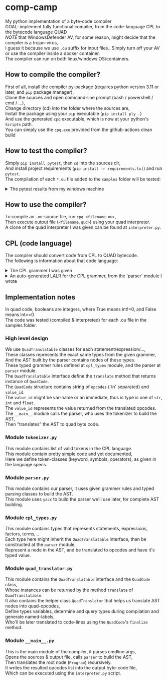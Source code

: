 # comp-camp
My python implementation of a byte-code compiler <br />
GOAL: implement fully functional compiler, from the code-language CPL to the bytecode language QUAD <br />
*NOTE* that WindowsDefender AV, for some reason, might decide that the compiler is a trojan-virus, <br />
I guess it because we use `.ou` suffix for input files.. Simply turn off your AV or use the compiler inside a docker container. <br />
The compiler can run on both linux/windows OS/containers.

## How to compile the compiler?
First of all, install the compiler py-package (requires python version 3.11 or later, and `pip` package manager), <br />
Clone the sources and open command-line prompt (bash / powershell / cmd / ...), <br />
Change directory (cd) into the folder where the sources are, <br />
Install the package using your `pip` executable (`pip install ply .`) <br />
And use the generated `cpq` executable, which is now at your python's `Scripts` path. <br />
You can simply use the `cpq.exe` provided from the github-actions clean build

## How to test the compiler?
Simply `pip install pytest`, then `cd` into the sources dir, <br />
And install project requirements (`pip install -r requirements.txt`) and run `pytest`. <br />
The compilation of each `*.ou` file added to the `samples` folder will be tested:
<details>
    <summary>The pytest results from my windows machine</summary>

```
PS C:\Users\ArielTubul\Projects\comp-camp> pytest.exe -v
============================================================== test session starts ===============================================================
platform win32 -- Python 3.10.7, pytest-8.1.1, pluggy-1.4.0 -- C:\Python310\python.exe
cachedir: .pytest_cache
rootdir: C:\Users\ArielTubul\Projects\comp-camp
plugins: anyio-3.6.2
collected 12 items

test_samples.py::test_file_compilation[sample_source_file0] PASSED                                                                          [  8%]
test_samples.py::test_file_compilation[sample_source_file1] PASSED                                                                          [ 16%]
test_samples.py::test_file_compilation[sample_source_file2] PASSED                                                                          [ 25%]
test_samples.py::test_file_compilation[sample_source_file3] PASSED                                                                          [ 33%]
test_samples.py::test_file_compilation[sample_source_file4] PASSED                                                                          [ 41%]
test_samples.py::test_file_compilation[sample_source_file5] PASSED                                                                          [ 50%]
test_samples.py::test_file_compilation[sample_source_file6] PASSED                                                                          [ 58%]
test_samples.py::test_file_compilation[sample_source_file7] PASSED                                                                          [ 66%]
test_samples.py::test_file_compilation[sample_source_file8] PASSED                                                                          [ 75%]
test_samples.py::test_file_compilation[sample_source_file9] PASSED                                                                          [ 83%]
test_samples.py::test_file_compilation[sample_source_file10] PASSED                                                                         [ 91%]
test_samples.py::test_file_compilation[sample_source_file11] PASSED                                                                         [100%]

=============================================================== 12 passed in 0.25s ===============================================================
```
</details>

## How to use the compiler?
To compile an `.ou`-source file, run `cpq <filename.ou>`, <br />
Then execute output file (`<filename.qud>`) using your quad interpreter. <br />
A clone of the quad interpreter I was given can be found at `interpreter.py`.

## CPL (code language)
The compiler should convert code from CPL to QUAD bytecode. <br />
The following is information about that code language:

<details>
    <summary>The CPL grammer I was given</summary>

    program -> declarations stmt_block

    declarations -> declarations declaration
        | epsilon

    declaration -> idlist ':' type ';'

    type -> INT
        | FLOAT

    idlist -> idlist ',' ID
        | ID

    stmt -> assignment_stmt
        | input_stmt
        | output_stmt
        | if_stmt
        | while_stmt
        | switch_stmt
        | break_stmt
        | stmt_block

    assignment_stmt -> ID '=' expression ';'

    input_stmt -> INPUT '(' ID ')' ';'

    output_stmt -> OUTPUT '(' expression ')' ';'

    if_stmt -> IF '(' boolexpr ')' stmt ELSE stmt

    while_stmt -> WHILE '(' boolexpr ')' stmt

    switch_stmt -> SWITCH '(' expression ')' '{' caselist DEFAULT ':' stmtlist '}'

    caselist -> caselist CASE NUM ':' stmtlist
        | epsilon

    break_stmt -> BREAK ';'

    stmt_block -> '{' stmtlist '}'

    stmtlist -> stmtlist stmt
        | epsilon

    boolexpr -> boolexpr OR boolterm
        | boolterm

    boolterm -> boolterm AND boolfactor
        | boolfactor

    boolfactor -> NOT '(' boolexpr ')'
        | expression RELOP expression

    expression -> expression ADDOP term
        | term

    term -> term MULOP factor
        | factor

    factor -> '(' expression ')'
        | CAST '(' expression ')'
        | ID
        | NUM
</details>

<details>
    <summary>An auto-generated LALR for the CPL grammer, from the `parser` module I wrote</summary>

    state 0

        (0) S' -> . program
        (1) program -> . declarations stmt_block
        (2) declarations -> . declarations declaration
        (3) declarations -> . epsilon
        (43) epsilon -> .

        LBRACE          reduce using rule 43 (epsilon -> .)
        ID              reduce using rule 43 (epsilon -> .)

        program                        shift and go to state 1
        declarations                   shift and go to state 2
        epsilon                        shift and go to state 3

    state 1

        (0) S' -> program .



    state 2

        (1) program -> declarations . stmt_block
        (2) declarations -> declarations . declaration
        (26) stmt_block -> . LBRACE stmtlist RBRACE
        (4) declaration -> . idlist COLONS type SEMICOLON
        (7) idlist -> . idlist COMMA ID
        (8) idlist -> . ID

        LBRACE          shift and go to state 6
        ID              shift and go to state 8

        stmt_block                     shift and go to state 4
        declaration                    shift and go to state 5
        idlist                         shift and go to state 7

    state 3

        (3) declarations -> epsilon .

        LBRACE          reduce using rule 3 (declarations -> epsilon .)
        ID              reduce using rule 3 (declarations -> epsilon .)


    state 4

        (1) program -> declarations stmt_block .

        $end            reduce using rule 1 (program -> declarations stmt_block .)


    state 5

        (2) declarations -> declarations declaration .

        LBRACE          reduce using rule 2 (declarations -> declarations declaration .)
        ID              reduce using rule 2 (declarations -> declarations declaration .)


    state 6

        (26) stmt_block -> LBRACE . stmtlist RBRACE
        (27) stmtlist -> . stmtlist stmt
        (28) stmtlist -> . epsilon
        (43) epsilon -> .

        RBRACE          reduce using rule 43 (epsilon -> .)
        ID              reduce using rule 43 (epsilon -> .)
        INPUT           reduce using rule 43 (epsilon -> .)
        OUTPUT          reduce using rule 43 (epsilon -> .)
        IF              reduce using rule 43 (epsilon -> .)
        WHILE           reduce using rule 43 (epsilon -> .)
        SWITCH          reduce using rule 43 (epsilon -> .)
        BREAK           reduce using rule 43 (epsilon -> .)
        LBRACE          reduce using rule 43 (epsilon -> .)

        stmtlist                       shift and go to state 9
        epsilon                        shift and go to state 10

    state 7

        (4) declaration -> idlist . COLONS type SEMICOLON
        (7) idlist -> idlist . COMMA ID

        COLONS          shift and go to state 11
        COMMA           shift and go to state 12


    state 8

        (8) idlist -> ID .

        COLONS          reduce using rule 8 (idlist -> ID .)
        COMMA           reduce using rule 8 (idlist -> ID .)


    state 9

        (26) stmt_block -> LBRACE stmtlist . RBRACE
        (27) stmtlist -> stmtlist . stmt
        (9) stmt -> . assignment_stmt
        (10) stmt -> . input_stmt
        (11) stmt -> . output_stmt
        (12) stmt -> . if_stmt
        (13) stmt -> . while_stmt
        (14) stmt -> . switch_stmt
        (15) stmt -> . break_stmt
        (16) stmt -> . stmt_block
        (17) assignment_stmt -> . ID ASSIGNMENT expression SEMICOLON
        (18) input_stmt -> . INPUT LPARENT ID RPARENT SEMICOLON
        (19) output_stmt -> . OUTPUT LPARENT expression RPARENT SEMICOLON
        (20) if_stmt -> . IF LPARENT boolexpr RPARENT stmt ELSE stmt
        (21) while_stmt -> . WHILE LPARENT boolexpr RPARENT stmt
        (22) switch_stmt -> . SWITCH LPARENT expression RPARENT LBRACE caselist DEFAULT COLONS stmtlist RBRACE
        (25) break_stmt -> . BREAK SEMICOLON
        (26) stmt_block -> . LBRACE stmtlist RBRACE

        RBRACE          shift and go to state 13
        ID              shift and go to state 23
        INPUT           shift and go to state 24
        OUTPUT          shift and go to state 25
        IF              shift and go to state 26
        WHILE           shift and go to state 27
        SWITCH          shift and go to state 28
        BREAK           shift and go to state 29
        LBRACE          shift and go to state 6

        stmt                           shift and go to state 14
        assignment_stmt                shift and go to state 15
        input_stmt                     shift and go to state 16
        output_stmt                    shift and go to state 17
        if_stmt                        shift and go to state 18
        while_stmt                     shift and go to state 19
        switch_stmt                    shift and go to state 20
        break_stmt                     shift and go to state 21
        stmt_block                     shift and go to state 22

    state 10

        (28) stmtlist -> epsilon .

        RBRACE          reduce using rule 28 (stmtlist -> epsilon .)
        ID              reduce using rule 28 (stmtlist -> epsilon .)
        INPUT           reduce using rule 28 (stmtlist -> epsilon .)
        OUTPUT          reduce using rule 28 (stmtlist -> epsilon .)
        IF              reduce using rule 28 (stmtlist -> epsilon .)
        WHILE           reduce using rule 28 (stmtlist -> epsilon .)
        SWITCH          reduce using rule 28 (stmtlist -> epsilon .)
        BREAK           reduce using rule 28 (stmtlist -> epsilon .)
        LBRACE          reduce using rule 28 (stmtlist -> epsilon .)
        DEFAULT         reduce using rule 28 (stmtlist -> epsilon .)
        CASE            reduce using rule 28 (stmtlist -> epsilon .)


    state 11

        (4) declaration -> idlist COLONS . type SEMICOLON
        (5) type -> . INT
        (6) type -> . FLOAT

        INT             shift and go to state 31
        FLOAT           shift and go to state 32

        type                           shift and go to state 30

    state 12

        (7) idlist -> idlist COMMA . ID

        ID              shift and go to state 33


    state 13

        (26) stmt_block -> LBRACE stmtlist RBRACE .

        $end            reduce using rule 26 (stmt_block -> LBRACE stmtlist RBRACE .)
        RBRACE          reduce using rule 26 (stmt_block -> LBRACE stmtlist RBRACE .)
        ID              reduce using rule 26 (stmt_block -> LBRACE stmtlist RBRACE .)
        INPUT           reduce using rule 26 (stmt_block -> LBRACE stmtlist RBRACE .)
        OUTPUT          reduce using rule 26 (stmt_block -> LBRACE stmtlist RBRACE .)
        IF              reduce using rule 26 (stmt_block -> LBRACE stmtlist RBRACE .)
        WHILE           reduce using rule 26 (stmt_block -> LBRACE stmtlist RBRACE .)
        SWITCH          reduce using rule 26 (stmt_block -> LBRACE stmtlist RBRACE .)
        BREAK           reduce using rule 26 (stmt_block -> LBRACE stmtlist RBRACE .)
        LBRACE          reduce using rule 26 (stmt_block -> LBRACE stmtlist RBRACE .)
        ELSE            reduce using rule 26 (stmt_block -> LBRACE stmtlist RBRACE .)
        DEFAULT         reduce using rule 26 (stmt_block -> LBRACE stmtlist RBRACE .)
        CASE            reduce using rule 26 (stmt_block -> LBRACE stmtlist RBRACE .)


    state 14

        (27) stmtlist -> stmtlist stmt .

        RBRACE          reduce using rule 27 (stmtlist -> stmtlist stmt .)
        ID              reduce using rule 27 (stmtlist -> stmtlist stmt .)
        INPUT           reduce using rule 27 (stmtlist -> stmtlist stmt .)
        OUTPUT          reduce using rule 27 (stmtlist -> stmtlist stmt .)
        IF              reduce using rule 27 (stmtlist -> stmtlist stmt .)
        WHILE           reduce using rule 27 (stmtlist -> stmtlist stmt .)
        SWITCH          reduce using rule 27 (stmtlist -> stmtlist stmt .)
        BREAK           reduce using rule 27 (stmtlist -> stmtlist stmt .)
        LBRACE          reduce using rule 27 (stmtlist -> stmtlist stmt .)
        DEFAULT         reduce using rule 27 (stmtlist -> stmtlist stmt .)
        CASE            reduce using rule 27 (stmtlist -> stmtlist stmt .)


    state 15

        (9) stmt -> assignment_stmt .

        RBRACE          reduce using rule 9 (stmt -> assignment_stmt .)
        ID              reduce using rule 9 (stmt -> assignment_stmt .)
        INPUT           reduce using rule 9 (stmt -> assignment_stmt .)
        OUTPUT          reduce using rule 9 (stmt -> assignment_stmt .)
        IF              reduce using rule 9 (stmt -> assignment_stmt .)
        WHILE           reduce using rule 9 (stmt -> assignment_stmt .)
        SWITCH          reduce using rule 9 (stmt -> assignment_stmt .)
        BREAK           reduce using rule 9 (stmt -> assignment_stmt .)
        LBRACE          reduce using rule 9 (stmt -> assignment_stmt .)
        ELSE            reduce using rule 9 (stmt -> assignment_stmt .)
        DEFAULT         reduce using rule 9 (stmt -> assignment_stmt .)
        CASE            reduce using rule 9 (stmt -> assignment_stmt .)


    state 16

        (10) stmt -> input_stmt .

        RBRACE          reduce using rule 10 (stmt -> input_stmt .)
        ID              reduce using rule 10 (stmt -> input_stmt .)
        INPUT           reduce using rule 10 (stmt -> input_stmt .)
        OUTPUT          reduce using rule 10 (stmt -> input_stmt .)
        IF              reduce using rule 10 (stmt -> input_stmt .)
        WHILE           reduce using rule 10 (stmt -> input_stmt .)
        SWITCH          reduce using rule 10 (stmt -> input_stmt .)
        BREAK           reduce using rule 10 (stmt -> input_stmt .)
        LBRACE          reduce using rule 10 (stmt -> input_stmt .)
        ELSE            reduce using rule 10 (stmt -> input_stmt .)
        DEFAULT         reduce using rule 10 (stmt -> input_stmt .)
        CASE            reduce using rule 10 (stmt -> input_stmt .)


    state 17

        (11) stmt -> output_stmt .

        RBRACE          reduce using rule 11 (stmt -> output_stmt .)
        ID              reduce using rule 11 (stmt -> output_stmt .)
        INPUT           reduce using rule 11 (stmt -> output_stmt .)
        OUTPUT          reduce using rule 11 (stmt -> output_stmt .)
        IF              reduce using rule 11 (stmt -> output_stmt .)
        WHILE           reduce using rule 11 (stmt -> output_stmt .)
        SWITCH          reduce using rule 11 (stmt -> output_stmt .)
        BREAK           reduce using rule 11 (stmt -> output_stmt .)
        LBRACE          reduce using rule 11 (stmt -> output_stmt .)
        ELSE            reduce using rule 11 (stmt -> output_stmt .)
        DEFAULT         reduce using rule 11 (stmt -> output_stmt .)
        CASE            reduce using rule 11 (stmt -> output_stmt .)


    state 18

        (12) stmt -> if_stmt .

        RBRACE          reduce using rule 12 (stmt -> if_stmt .)
        ID              reduce using rule 12 (stmt -> if_stmt .)
        INPUT           reduce using rule 12 (stmt -> if_stmt .)
        OUTPUT          reduce using rule 12 (stmt -> if_stmt .)
        IF              reduce using rule 12 (stmt -> if_stmt .)
        WHILE           reduce using rule 12 (stmt -> if_stmt .)
        SWITCH          reduce using rule 12 (stmt -> if_stmt .)
        BREAK           reduce using rule 12 (stmt -> if_stmt .)
        LBRACE          reduce using rule 12 (stmt -> if_stmt .)
        ELSE            reduce using rule 12 (stmt -> if_stmt .)
        DEFAULT         reduce using rule 12 (stmt -> if_stmt .)
        CASE            reduce using rule 12 (stmt -> if_stmt .)


    state 19

        (13) stmt -> while_stmt .

        RBRACE          reduce using rule 13 (stmt -> while_stmt .)
        ID              reduce using rule 13 (stmt -> while_stmt .)
        INPUT           reduce using rule 13 (stmt -> while_stmt .)
        OUTPUT          reduce using rule 13 (stmt -> while_stmt .)
        IF              reduce using rule 13 (stmt -> while_stmt .)
        WHILE           reduce using rule 13 (stmt -> while_stmt .)
        SWITCH          reduce using rule 13 (stmt -> while_stmt .)
        BREAK           reduce using rule 13 (stmt -> while_stmt .)
        LBRACE          reduce using rule 13 (stmt -> while_stmt .)
        ELSE            reduce using rule 13 (stmt -> while_stmt .)
        DEFAULT         reduce using rule 13 (stmt -> while_stmt .)
        CASE            reduce using rule 13 (stmt -> while_stmt .)


    state 20

        (14) stmt -> switch_stmt .

        RBRACE          reduce using rule 14 (stmt -> switch_stmt .)
        ID              reduce using rule 14 (stmt -> switch_stmt .)
        INPUT           reduce using rule 14 (stmt -> switch_stmt .)
        OUTPUT          reduce using rule 14 (stmt -> switch_stmt .)
        IF              reduce using rule 14 (stmt -> switch_stmt .)
        WHILE           reduce using rule 14 (stmt -> switch_stmt .)
        SWITCH          reduce using rule 14 (stmt -> switch_stmt .)
        BREAK           reduce using rule 14 (stmt -> switch_stmt .)
        LBRACE          reduce using rule 14 (stmt -> switch_stmt .)
        ELSE            reduce using rule 14 (stmt -> switch_stmt .)
        DEFAULT         reduce using rule 14 (stmt -> switch_stmt .)
        CASE            reduce using rule 14 (stmt -> switch_stmt .)


    state 21

        (15) stmt -> break_stmt .

        RBRACE          reduce using rule 15 (stmt -> break_stmt .)
        ID              reduce using rule 15 (stmt -> break_stmt .)
        INPUT           reduce using rule 15 (stmt -> break_stmt .)
        OUTPUT          reduce using rule 15 (stmt -> break_stmt .)
        IF              reduce using rule 15 (stmt -> break_stmt .)
        WHILE           reduce using rule 15 (stmt -> break_stmt .)
        SWITCH          reduce using rule 15 (stmt -> break_stmt .)
        BREAK           reduce using rule 15 (stmt -> break_stmt .)
        LBRACE          reduce using rule 15 (stmt -> break_stmt .)
        ELSE            reduce using rule 15 (stmt -> break_stmt .)
        DEFAULT         reduce using rule 15 (stmt -> break_stmt .)
        CASE            reduce using rule 15 (stmt -> break_stmt .)


    state 22

        (16) stmt -> stmt_block .

        RBRACE          reduce using rule 16 (stmt -> stmt_block .)
        ID              reduce using rule 16 (stmt -> stmt_block .)
        INPUT           reduce using rule 16 (stmt -> stmt_block .)
        OUTPUT          reduce using rule 16 (stmt -> stmt_block .)
        IF              reduce using rule 16 (stmt -> stmt_block .)
        WHILE           reduce using rule 16 (stmt -> stmt_block .)
        SWITCH          reduce using rule 16 (stmt -> stmt_block .)
        BREAK           reduce using rule 16 (stmt -> stmt_block .)
        LBRACE          reduce using rule 16 (stmt -> stmt_block .)
        ELSE            reduce using rule 16 (stmt -> stmt_block .)
        DEFAULT         reduce using rule 16 (stmt -> stmt_block .)
        CASE            reduce using rule 16 (stmt -> stmt_block .)


    state 23

        (17) assignment_stmt -> ID . ASSIGNMENT expression SEMICOLON

        ASSIGNMENT      shift and go to state 34


    state 24

        (18) input_stmt -> INPUT . LPARENT ID RPARENT SEMICOLON

        LPARENT         shift and go to state 35


    state 25

        (19) output_stmt -> OUTPUT . LPARENT expression RPARENT SEMICOLON

        LPARENT         shift and go to state 36


    state 26

        (20) if_stmt -> IF . LPARENT boolexpr RPARENT stmt ELSE stmt

        LPARENT         shift and go to state 37


    state 27

        (21) while_stmt -> WHILE . LPARENT boolexpr RPARENT stmt

        LPARENT         shift and go to state 38


    state 28

        (22) switch_stmt -> SWITCH . LPARENT expression RPARENT LBRACE caselist DEFAULT COLONS stmtlist RBRACE

        LPARENT         shift and go to state 39


    state 29

        (25) break_stmt -> BREAK . SEMICOLON

        SEMICOLON       shift and go to state 40


    state 30

        (4) declaration -> idlist COLONS type . SEMICOLON

        SEMICOLON       shift and go to state 41


    state 31

        (5) type -> INT .

        SEMICOLON       reduce using rule 5 (type -> INT .)


    state 32

        (6) type -> FLOAT .

        SEMICOLON       reduce using rule 6 (type -> FLOAT .)


    state 33

        (7) idlist -> idlist COMMA ID .

        COLONS          reduce using rule 7 (idlist -> idlist COMMA ID .)
        COMMA           reduce using rule 7 (idlist -> idlist COMMA ID .)


    state 34

        (17) assignment_stmt -> ID ASSIGNMENT . expression SEMICOLON
        (35) expression -> . expression ADDOP term
        (36) expression -> . term
        (37) term -> . term MULOP factor
        (38) term -> . factor
        (39) factor -> . LPARENT expression RPARENT
        (40) factor -> . CAST LPARENT expression RPARENT
        (41) factor -> . ID
        (42) factor -> . NUM

        LPARENT         shift and go to state 46
        CAST            shift and go to state 47
        ID              shift and go to state 42
        NUM             shift and go to state 48

        expression                     shift and go to state 43
        term                           shift and go to state 44
        factor                         shift and go to state 45

    state 35

        (18) input_stmt -> INPUT LPARENT . ID RPARENT SEMICOLON

        ID              shift and go to state 49


    state 36

        (19) output_stmt -> OUTPUT LPARENT . expression RPARENT SEMICOLON
        (35) expression -> . expression ADDOP term
        (36) expression -> . term
        (37) term -> . term MULOP factor
        (38) term -> . factor
        (39) factor -> . LPARENT expression RPARENT
        (40) factor -> . CAST LPARENT expression RPARENT
        (41) factor -> . ID
        (42) factor -> . NUM

        LPARENT         shift and go to state 46
        CAST            shift and go to state 47
        ID              shift and go to state 42
        NUM             shift and go to state 48

        expression                     shift and go to state 50
        term                           shift and go to state 44
        factor                         shift and go to state 45

    state 37

        (20) if_stmt -> IF LPARENT . boolexpr RPARENT stmt ELSE stmt
        (29) boolexpr -> . boolexpr OR boolterm
        (30) boolexpr -> . boolterm
        (31) boolterm -> . boolterm AND boolfactor
        (32) boolterm -> . boolfactor
        (33) boolfactor -> . NOT LPARENT boolexpr RPARENT
        (34) boolfactor -> . expression RELOP expression
        (35) expression -> . expression ADDOP term
        (36) expression -> . term
        (37) term -> . term MULOP factor
        (38) term -> . factor
        (39) factor -> . LPARENT expression RPARENT
        (40) factor -> . CAST LPARENT expression RPARENT
        (41) factor -> . ID
        (42) factor -> . NUM

        NOT             shift and go to state 54
        LPARENT         shift and go to state 46
        CAST            shift and go to state 47
        ID              shift and go to state 42
        NUM             shift and go to state 48

        boolexpr                       shift and go to state 51
        boolterm                       shift and go to state 52
        boolfactor                     shift and go to state 53
        expression                     shift and go to state 55
        term                           shift and go to state 44
        factor                         shift and go to state 45

    state 38

        (21) while_stmt -> WHILE LPARENT . boolexpr RPARENT stmt
        (29) boolexpr -> . boolexpr OR boolterm
        (30) boolexpr -> . boolterm
        (31) boolterm -> . boolterm AND boolfactor
        (32) boolterm -> . boolfactor
        (33) boolfactor -> . NOT LPARENT boolexpr RPARENT
        (34) boolfactor -> . expression RELOP expression
        (35) expression -> . expression ADDOP term
        (36) expression -> . term
        (37) term -> . term MULOP factor
        (38) term -> . factor
        (39) factor -> . LPARENT expression RPARENT
        (40) factor -> . CAST LPARENT expression RPARENT
        (41) factor -> . ID
        (42) factor -> . NUM

        NOT             shift and go to state 54
        LPARENT         shift and go to state 46
        CAST            shift and go to state 47
        ID              shift and go to state 42
        NUM             shift and go to state 48

        boolexpr                       shift and go to state 56
        boolterm                       shift and go to state 52
        boolfactor                     shift and go to state 53
        expression                     shift and go to state 55
        term                           shift and go to state 44
        factor                         shift and go to state 45

    state 39

        (22) switch_stmt -> SWITCH LPARENT . expression RPARENT LBRACE caselist DEFAULT COLONS stmtlist RBRACE
        (35) expression -> . expression ADDOP term
        (36) expression -> . term
        (37) term -> . term MULOP factor
        (38) term -> . factor
        (39) factor -> . LPARENT expression RPARENT
        (40) factor -> . CAST LPARENT expression RPARENT
        (41) factor -> . ID
        (42) factor -> . NUM

        LPARENT         shift and go to state 46
        CAST            shift and go to state 47
        ID              shift and go to state 42
        NUM             shift and go to state 48

        expression                     shift and go to state 57
        term                           shift and go to state 44
        factor                         shift and go to state 45

    state 40

        (25) break_stmt -> BREAK SEMICOLON .

        RBRACE          reduce using rule 25 (break_stmt -> BREAK SEMICOLON .)
        ID              reduce using rule 25 (break_stmt -> BREAK SEMICOLON .)
        INPUT           reduce using rule 25 (break_stmt -> BREAK SEMICOLON .)
        OUTPUT          reduce using rule 25 (break_stmt -> BREAK SEMICOLON .)
        IF              reduce using rule 25 (break_stmt -> BREAK SEMICOLON .)
        WHILE           reduce using rule 25 (break_stmt -> BREAK SEMICOLON .)
        SWITCH          reduce using rule 25 (break_stmt -> BREAK SEMICOLON .)
        BREAK           reduce using rule 25 (break_stmt -> BREAK SEMICOLON .)
        LBRACE          reduce using rule 25 (break_stmt -> BREAK SEMICOLON .)
        ELSE            reduce using rule 25 (break_stmt -> BREAK SEMICOLON .)
        DEFAULT         reduce using rule 25 (break_stmt -> BREAK SEMICOLON .)
        CASE            reduce using rule 25 (break_stmt -> BREAK SEMICOLON .)


    state 41

        (4) declaration -> idlist COLONS type SEMICOLON .

        LBRACE          reduce using rule 4 (declaration -> idlist COLONS type SEMICOLON .)
        ID              reduce using rule 4 (declaration -> idlist COLONS type SEMICOLON .)


    state 42

        (41) factor -> ID .

        MULOP           reduce using rule 41 (factor -> ID .)
        SEMICOLON       reduce using rule 41 (factor -> ID .)
        ADDOP           reduce using rule 41 (factor -> ID .)
        RPARENT         reduce using rule 41 (factor -> ID .)
        RELOP           reduce using rule 41 (factor -> ID .)
        AND             reduce using rule 41 (factor -> ID .)
        OR              reduce using rule 41 (factor -> ID .)


    state 43

        (17) assignment_stmt -> ID ASSIGNMENT expression . SEMICOLON
        (35) expression -> expression . ADDOP term

        SEMICOLON       shift and go to state 58
        ADDOP           shift and go to state 59


    state 44

        (36) expression -> term .
        (37) term -> term . MULOP factor

        SEMICOLON       reduce using rule 36 (expression -> term .)
        ADDOP           reduce using rule 36 (expression -> term .)
        RPARENT         reduce using rule 36 (expression -> term .)
        RELOP           reduce using rule 36 (expression -> term .)
        AND             reduce using rule 36 (expression -> term .)
        OR              reduce using rule 36 (expression -> term .)
        MULOP           shift and go to state 60


    state 45

        (38) term -> factor .

        MULOP           reduce using rule 38 (term -> factor .)
        SEMICOLON       reduce using rule 38 (term -> factor .)
        ADDOP           reduce using rule 38 (term -> factor .)
        RPARENT         reduce using rule 38 (term -> factor .)
        RELOP           reduce using rule 38 (term -> factor .)
        AND             reduce using rule 38 (term -> factor .)
        OR              reduce using rule 38 (term -> factor .)


    state 46

        (39) factor -> LPARENT . expression RPARENT
        (35) expression -> . expression ADDOP term
        (36) expression -> . term
        (37) term -> . term MULOP factor
        (38) term -> . factor
        (39) factor -> . LPARENT expression RPARENT
        (40) factor -> . CAST LPARENT expression RPARENT
        (41) factor -> . ID
        (42) factor -> . NUM

        LPARENT         shift and go to state 46
        CAST            shift and go to state 47
        ID              shift and go to state 42
        NUM             shift and go to state 48

        expression                     shift and go to state 61
        term                           shift and go to state 44
        factor                         shift and go to state 45

    state 47

        (40) factor -> CAST . LPARENT expression RPARENT

        LPARENT         shift and go to state 62


    state 48

        (42) factor -> NUM .

        MULOP           reduce using rule 42 (factor -> NUM .)
        SEMICOLON       reduce using rule 42 (factor -> NUM .)
        ADDOP           reduce using rule 42 (factor -> NUM .)
        RPARENT         reduce using rule 42 (factor -> NUM .)
        RELOP           reduce using rule 42 (factor -> NUM .)
        AND             reduce using rule 42 (factor -> NUM .)
        OR              reduce using rule 42 (factor -> NUM .)


    state 49

        (18) input_stmt -> INPUT LPARENT ID . RPARENT SEMICOLON

        RPARENT         shift and go to state 63


    state 50

        (19) output_stmt -> OUTPUT LPARENT expression . RPARENT SEMICOLON
        (35) expression -> expression . ADDOP term

        RPARENT         shift and go to state 64
        ADDOP           shift and go to state 59


    state 51

        (20) if_stmt -> IF LPARENT boolexpr . RPARENT stmt ELSE stmt
        (29) boolexpr -> boolexpr . OR boolterm

        RPARENT         shift and go to state 65
        OR              shift and go to state 66


    state 52

        (30) boolexpr -> boolterm .
        (31) boolterm -> boolterm . AND boolfactor

        RPARENT         reduce using rule 30 (boolexpr -> boolterm .)
        OR              reduce using rule 30 (boolexpr -> boolterm .)
        AND             shift and go to state 67


    state 53

        (32) boolterm -> boolfactor .

        AND             reduce using rule 32 (boolterm -> boolfactor .)
        RPARENT         reduce using rule 32 (boolterm -> boolfactor .)
        OR              reduce using rule 32 (boolterm -> boolfactor .)


    state 54

        (33) boolfactor -> NOT . LPARENT boolexpr RPARENT

        LPARENT         shift and go to state 68


    state 55

        (34) boolfactor -> expression . RELOP expression
        (35) expression -> expression . ADDOP term

        RELOP           shift and go to state 69
        ADDOP           shift and go to state 59


    state 56

        (21) while_stmt -> WHILE LPARENT boolexpr . RPARENT stmt
        (29) boolexpr -> boolexpr . OR boolterm

        RPARENT         shift and go to state 70
        OR              shift and go to state 66


    state 57

        (22) switch_stmt -> SWITCH LPARENT expression . RPARENT LBRACE caselist DEFAULT COLONS stmtlist RBRACE
        (35) expression -> expression . ADDOP term

        RPARENT         shift and go to state 71
        ADDOP           shift and go to state 59


    state 58

        (17) assignment_stmt -> ID ASSIGNMENT expression SEMICOLON .

        RBRACE          reduce using rule 17 (assignment_stmt -> ID ASSIGNMENT expression SEMICOLON .)
        ID              reduce using rule 17 (assignment_stmt -> ID ASSIGNMENT expression SEMICOLON .)
        INPUT           reduce using rule 17 (assignment_stmt -> ID ASSIGNMENT expression SEMICOLON .)
        OUTPUT          reduce using rule 17 (assignment_stmt -> ID ASSIGNMENT expression SEMICOLON .)
        IF              reduce using rule 17 (assignment_stmt -> ID ASSIGNMENT expression SEMICOLON .)
        WHILE           reduce using rule 17 (assignment_stmt -> ID ASSIGNMENT expression SEMICOLON .)
        SWITCH          reduce using rule 17 (assignment_stmt -> ID ASSIGNMENT expression SEMICOLON .)
        BREAK           reduce using rule 17 (assignment_stmt -> ID ASSIGNMENT expression SEMICOLON .)
        LBRACE          reduce using rule 17 (assignment_stmt -> ID ASSIGNMENT expression SEMICOLON .)
        ELSE            reduce using rule 17 (assignment_stmt -> ID ASSIGNMENT expression SEMICOLON .)
        DEFAULT         reduce using rule 17 (assignment_stmt -> ID ASSIGNMENT expression SEMICOLON .)
        CASE            reduce using rule 17 (assignment_stmt -> ID ASSIGNMENT expression SEMICOLON .)


    state 59

        (35) expression -> expression ADDOP . term
        (37) term -> . term MULOP factor
        (38) term -> . factor
        (39) factor -> . LPARENT expression RPARENT
        (40) factor -> . CAST LPARENT expression RPARENT
        (41) factor -> . ID
        (42) factor -> . NUM

        LPARENT         shift and go to state 46
        CAST            shift and go to state 47
        ID              shift and go to state 42
        NUM             shift and go to state 48

        term                           shift and go to state 72
        factor                         shift and go to state 45

    state 60

        (37) term -> term MULOP . factor
        (39) factor -> . LPARENT expression RPARENT
        (40) factor -> . CAST LPARENT expression RPARENT
        (41) factor -> . ID
        (42) factor -> . NUM

        LPARENT         shift and go to state 46
        CAST            shift and go to state 47
        ID              shift and go to state 42
        NUM             shift and go to state 48

        factor                         shift and go to state 73

    state 61

        (39) factor -> LPARENT expression . RPARENT
        (35) expression -> expression . ADDOP term

        RPARENT         shift and go to state 74
        ADDOP           shift and go to state 59


    state 62

        (40) factor -> CAST LPARENT . expression RPARENT
        (35) expression -> . expression ADDOP term
        (36) expression -> . term
        (37) term -> . term MULOP factor
        (38) term -> . factor
        (39) factor -> . LPARENT expression RPARENT
        (40) factor -> . CAST LPARENT expression RPARENT
        (41) factor -> . ID
        (42) factor -> . NUM

        LPARENT         shift and go to state 46
        CAST            shift and go to state 47
        ID              shift and go to state 42
        NUM             shift and go to state 48

        expression                     shift and go to state 75
        term                           shift and go to state 44
        factor                         shift and go to state 45

    state 63

        (18) input_stmt -> INPUT LPARENT ID RPARENT . SEMICOLON

        SEMICOLON       shift and go to state 76


    state 64

        (19) output_stmt -> OUTPUT LPARENT expression RPARENT . SEMICOLON

        SEMICOLON       shift and go to state 77


    state 65

        (20) if_stmt -> IF LPARENT boolexpr RPARENT . stmt ELSE stmt
        (9) stmt -> . assignment_stmt
        (10) stmt -> . input_stmt
        (11) stmt -> . output_stmt
        (12) stmt -> . if_stmt
        (13) stmt -> . while_stmt
        (14) stmt -> . switch_stmt
        (15) stmt -> . break_stmt
        (16) stmt -> . stmt_block
        (17) assignment_stmt -> . ID ASSIGNMENT expression SEMICOLON
        (18) input_stmt -> . INPUT LPARENT ID RPARENT SEMICOLON
        (19) output_stmt -> . OUTPUT LPARENT expression RPARENT SEMICOLON
        (20) if_stmt -> . IF LPARENT boolexpr RPARENT stmt ELSE stmt
        (21) while_stmt -> . WHILE LPARENT boolexpr RPARENT stmt
        (22) switch_stmt -> . SWITCH LPARENT expression RPARENT LBRACE caselist DEFAULT COLONS stmtlist RBRACE
        (25) break_stmt -> . BREAK SEMICOLON
        (26) stmt_block -> . LBRACE stmtlist RBRACE

        ID              shift and go to state 23
        INPUT           shift and go to state 24
        OUTPUT          shift and go to state 25
        IF              shift and go to state 26
        WHILE           shift and go to state 27
        SWITCH          shift and go to state 28
        BREAK           shift and go to state 29
        LBRACE          shift and go to state 6

        stmt                           shift and go to state 78
        assignment_stmt                shift and go to state 15
        input_stmt                     shift and go to state 16
        output_stmt                    shift and go to state 17
        if_stmt                        shift and go to state 18
        while_stmt                     shift and go to state 19
        switch_stmt                    shift and go to state 20
        break_stmt                     shift and go to state 21
        stmt_block                     shift and go to state 22

    state 66

        (29) boolexpr -> boolexpr OR . boolterm
        (31) boolterm -> . boolterm AND boolfactor
        (32) boolterm -> . boolfactor
        (33) boolfactor -> . NOT LPARENT boolexpr RPARENT
        (34) boolfactor -> . expression RELOP expression
        (35) expression -> . expression ADDOP term
        (36) expression -> . term
        (37) term -> . term MULOP factor
        (38) term -> . factor
        (39) factor -> . LPARENT expression RPARENT
        (40) factor -> . CAST LPARENT expression RPARENT
        (41) factor -> . ID
        (42) factor -> . NUM

        NOT             shift and go to state 54
        LPARENT         shift and go to state 46
        CAST            shift and go to state 47
        ID              shift and go to state 42
        NUM             shift and go to state 48

        boolterm                       shift and go to state 79
        boolfactor                     shift and go to state 53
        expression                     shift and go to state 55
        term                           shift and go to state 44
        factor                         shift and go to state 45

    state 67

        (31) boolterm -> boolterm AND . boolfactor
        (33) boolfactor -> . NOT LPARENT boolexpr RPARENT
        (34) boolfactor -> . expression RELOP expression
        (35) expression -> . expression ADDOP term
        (36) expression -> . term
        (37) term -> . term MULOP factor
        (38) term -> . factor
        (39) factor -> . LPARENT expression RPARENT
        (40) factor -> . CAST LPARENT expression RPARENT
        (41) factor -> . ID
        (42) factor -> . NUM

        NOT             shift and go to state 54
        LPARENT         shift and go to state 46
        CAST            shift and go to state 47
        ID              shift and go to state 42
        NUM             shift and go to state 48

        boolfactor                     shift and go to state 80
        expression                     shift and go to state 55
        term                           shift and go to state 44
        factor                         shift and go to state 45

    state 68

        (33) boolfactor -> NOT LPARENT . boolexpr RPARENT
        (29) boolexpr -> . boolexpr OR boolterm
        (30) boolexpr -> . boolterm
        (31) boolterm -> . boolterm AND boolfactor
        (32) boolterm -> . boolfactor
        (33) boolfactor -> . NOT LPARENT boolexpr RPARENT
        (34) boolfactor -> . expression RELOP expression
        (35) expression -> . expression ADDOP term
        (36) expression -> . term
        (37) term -> . term MULOP factor
        (38) term -> . factor
        (39) factor -> . LPARENT expression RPARENT
        (40) factor -> . CAST LPARENT expression RPARENT
        (41) factor -> . ID
        (42) factor -> . NUM

        NOT             shift and go to state 54
        LPARENT         shift and go to state 46
        CAST            shift and go to state 47
        ID              shift and go to state 42
        NUM             shift and go to state 48

        boolexpr                       shift and go to state 81
        boolterm                       shift and go to state 52
        boolfactor                     shift and go to state 53
        expression                     shift and go to state 55
        term                           shift and go to state 44
        factor                         shift and go to state 45

    state 69

        (34) boolfactor -> expression RELOP . expression
        (35) expression -> . expression ADDOP term
        (36) expression -> . term
        (37) term -> . term MULOP factor
        (38) term -> . factor
        (39) factor -> . LPARENT expression RPARENT
        (40) factor -> . CAST LPARENT expression RPARENT
        (41) factor -> . ID
        (42) factor -> . NUM

        LPARENT         shift and go to state 46
        CAST            shift and go to state 47
        ID              shift and go to state 42
        NUM             shift and go to state 48

        expression                     shift and go to state 82
        term                           shift and go to state 44
        factor                         shift and go to state 45

    state 70

        (21) while_stmt -> WHILE LPARENT boolexpr RPARENT . stmt
        (9) stmt -> . assignment_stmt
        (10) stmt -> . input_stmt
        (11) stmt -> . output_stmt
        (12) stmt -> . if_stmt
        (13) stmt -> . while_stmt
        (14) stmt -> . switch_stmt
        (15) stmt -> . break_stmt
        (16) stmt -> . stmt_block
        (17) assignment_stmt -> . ID ASSIGNMENT expression SEMICOLON
        (18) input_stmt -> . INPUT LPARENT ID RPARENT SEMICOLON
        (19) output_stmt -> . OUTPUT LPARENT expression RPARENT SEMICOLON
        (20) if_stmt -> . IF LPARENT boolexpr RPARENT stmt ELSE stmt
        (21) while_stmt -> . WHILE LPARENT boolexpr RPARENT stmt
        (22) switch_stmt -> . SWITCH LPARENT expression RPARENT LBRACE caselist DEFAULT COLONS stmtlist RBRACE
        (25) break_stmt -> . BREAK SEMICOLON
        (26) stmt_block -> . LBRACE stmtlist RBRACE

        ID              shift and go to state 23
        INPUT           shift and go to state 24
        OUTPUT          shift and go to state 25
        IF              shift and go to state 26
        WHILE           shift and go to state 27
        SWITCH          shift and go to state 28
        BREAK           shift and go to state 29
        LBRACE          shift and go to state 6

        stmt                           shift and go to state 83
        assignment_stmt                shift and go to state 15
        input_stmt                     shift and go to state 16
        output_stmt                    shift and go to state 17
        if_stmt                        shift and go to state 18
        while_stmt                     shift and go to state 19
        switch_stmt                    shift and go to state 20
        break_stmt                     shift and go to state 21
        stmt_block                     shift and go to state 22

    state 71

        (22) switch_stmt -> SWITCH LPARENT expression RPARENT . LBRACE caselist DEFAULT COLONS stmtlist RBRACE

        LBRACE          shift and go to state 84


    state 72

        (35) expression -> expression ADDOP term .
        (37) term -> term . MULOP factor

        SEMICOLON       reduce using rule 35 (expression -> expression ADDOP term .)
        ADDOP           reduce using rule 35 (expression -> expression ADDOP term .)
        RPARENT         reduce using rule 35 (expression -> expression ADDOP term .)
        RELOP           reduce using rule 35 (expression -> expression ADDOP term .)
        AND             reduce using rule 35 (expression -> expression ADDOP term .)
        OR              reduce using rule 35 (expression -> expression ADDOP term .)
        MULOP           shift and go to state 60


    state 73

        (37) term -> term MULOP factor .

        MULOP           reduce using rule 37 (term -> term MULOP factor .)
        SEMICOLON       reduce using rule 37 (term -> term MULOP factor .)
        ADDOP           reduce using rule 37 (term -> term MULOP factor .)
        RPARENT         reduce using rule 37 (term -> term MULOP factor .)
        RELOP           reduce using rule 37 (term -> term MULOP factor .)
        AND             reduce using rule 37 (term -> term MULOP factor .)
        OR              reduce using rule 37 (term -> term MULOP factor .)


    state 74

        (39) factor -> LPARENT expression RPARENT .

        MULOP           reduce using rule 39 (factor -> LPARENT expression RPARENT .)
        SEMICOLON       reduce using rule 39 (factor -> LPARENT expression RPARENT .)
        ADDOP           reduce using rule 39 (factor -> LPARENT expression RPARENT .)
        RPARENT         reduce using rule 39 (factor -> LPARENT expression RPARENT .)
        RELOP           reduce using rule 39 (factor -> LPARENT expression RPARENT .)
        AND             reduce using rule 39 (factor -> LPARENT expression RPARENT .)
        OR              reduce using rule 39 (factor -> LPARENT expression RPARENT .)


    state 75

        (40) factor -> CAST LPARENT expression . RPARENT
        (35) expression -> expression . ADDOP term

        RPARENT         shift and go to state 85
        ADDOP           shift and go to state 59


    state 76

        (18) input_stmt -> INPUT LPARENT ID RPARENT SEMICOLON .

        RBRACE          reduce using rule 18 (input_stmt -> INPUT LPARENT ID RPARENT SEMICOLON .)
        ID              reduce using rule 18 (input_stmt -> INPUT LPARENT ID RPARENT SEMICOLON .)
        INPUT           reduce using rule 18 (input_stmt -> INPUT LPARENT ID RPARENT SEMICOLON .)
        OUTPUT          reduce using rule 18 (input_stmt -> INPUT LPARENT ID RPARENT SEMICOLON .)
        IF              reduce using rule 18 (input_stmt -> INPUT LPARENT ID RPARENT SEMICOLON .)
        WHILE           reduce using rule 18 (input_stmt -> INPUT LPARENT ID RPARENT SEMICOLON .)
        SWITCH          reduce using rule 18 (input_stmt -> INPUT LPARENT ID RPARENT SEMICOLON .)
        BREAK           reduce using rule 18 (input_stmt -> INPUT LPARENT ID RPARENT SEMICOLON .)
        LBRACE          reduce using rule 18 (input_stmt -> INPUT LPARENT ID RPARENT SEMICOLON .)
        ELSE            reduce using rule 18 (input_stmt -> INPUT LPARENT ID RPARENT SEMICOLON .)
        DEFAULT         reduce using rule 18 (input_stmt -> INPUT LPARENT ID RPARENT SEMICOLON .)
        CASE            reduce using rule 18 (input_stmt -> INPUT LPARENT ID RPARENT SEMICOLON .)


    state 77

        (19) output_stmt -> OUTPUT LPARENT expression RPARENT SEMICOLON .

        RBRACE          reduce using rule 19 (output_stmt -> OUTPUT LPARENT expression RPARENT SEMICOLON .)
        ID              reduce using rule 19 (output_stmt -> OUTPUT LPARENT expression RPARENT SEMICOLON .)
        INPUT           reduce using rule 19 (output_stmt -> OUTPUT LPARENT expression RPARENT SEMICOLON .)
        OUTPUT          reduce using rule 19 (output_stmt -> OUTPUT LPARENT expression RPARENT SEMICOLON .)
        IF              reduce using rule 19 (output_stmt -> OUTPUT LPARENT expression RPARENT SEMICOLON .)
        WHILE           reduce using rule 19 (output_stmt -> OUTPUT LPARENT expression RPARENT SEMICOLON .)
        SWITCH          reduce using rule 19 (output_stmt -> OUTPUT LPARENT expression RPARENT SEMICOLON .)
        BREAK           reduce using rule 19 (output_stmt -> OUTPUT LPARENT expression RPARENT SEMICOLON .)
        LBRACE          reduce using rule 19 (output_stmt -> OUTPUT LPARENT expression RPARENT SEMICOLON .)
        ELSE            reduce using rule 19 (output_stmt -> OUTPUT LPARENT expression RPARENT SEMICOLON .)
        DEFAULT         reduce using rule 19 (output_stmt -> OUTPUT LPARENT expression RPARENT SEMICOLON .)
        CASE            reduce using rule 19 (output_stmt -> OUTPUT LPARENT expression RPARENT SEMICOLON .)


    state 78

        (20) if_stmt -> IF LPARENT boolexpr RPARENT stmt . ELSE stmt

        ELSE            shift and go to state 86


    state 79

        (29) boolexpr -> boolexpr OR boolterm .
        (31) boolterm -> boolterm . AND boolfactor

        RPARENT         reduce using rule 29 (boolexpr -> boolexpr OR boolterm .)
        OR              reduce using rule 29 (boolexpr -> boolexpr OR boolterm .)
        AND             shift and go to state 67


    state 80

        (31) boolterm -> boolterm AND boolfactor .

        AND             reduce using rule 31 (boolterm -> boolterm AND boolfactor .)
        RPARENT         reduce using rule 31 (boolterm -> boolterm AND boolfactor .)
        OR              reduce using rule 31 (boolterm -> boolterm AND boolfactor .)


    state 81

        (33) boolfactor -> NOT LPARENT boolexpr . RPARENT
        (29) boolexpr -> boolexpr . OR boolterm

        RPARENT         shift and go to state 87
        OR              shift and go to state 66


    state 82

        (34) boolfactor -> expression RELOP expression .
        (35) expression -> expression . ADDOP term

        AND             reduce using rule 34 (boolfactor -> expression RELOP expression .)
        RPARENT         reduce using rule 34 (boolfactor -> expression RELOP expression .)
        OR              reduce using rule 34 (boolfactor -> expression RELOP expression .)
        ADDOP           shift and go to state 59


    state 83

        (21) while_stmt -> WHILE LPARENT boolexpr RPARENT stmt .

        RBRACE          reduce using rule 21 (while_stmt -> WHILE LPARENT boolexpr RPARENT stmt .)
        ID              reduce using rule 21 (while_stmt -> WHILE LPARENT boolexpr RPARENT stmt .)
        INPUT           reduce using rule 21 (while_stmt -> WHILE LPARENT boolexpr RPARENT stmt .)
        OUTPUT          reduce using rule 21 (while_stmt -> WHILE LPARENT boolexpr RPARENT stmt .)
        IF              reduce using rule 21 (while_stmt -> WHILE LPARENT boolexpr RPARENT stmt .)
        WHILE           reduce using rule 21 (while_stmt -> WHILE LPARENT boolexpr RPARENT stmt .)
        SWITCH          reduce using rule 21 (while_stmt -> WHILE LPARENT boolexpr RPARENT stmt .)
        BREAK           reduce using rule 21 (while_stmt -> WHILE LPARENT boolexpr RPARENT stmt .)
        LBRACE          reduce using rule 21 (while_stmt -> WHILE LPARENT boolexpr RPARENT stmt .)
        ELSE            reduce using rule 21 (while_stmt -> WHILE LPARENT boolexpr RPARENT stmt .)
        DEFAULT         reduce using rule 21 (while_stmt -> WHILE LPARENT boolexpr RPARENT stmt .)
        CASE            reduce using rule 21 (while_stmt -> WHILE LPARENT boolexpr RPARENT stmt .)


    state 84

        (22) switch_stmt -> SWITCH LPARENT expression RPARENT LBRACE . caselist DEFAULT COLONS stmtlist RBRACE
        (23) caselist -> . caselist CASE NUM COLONS stmtlist
        (24) caselist -> . epsilon
        (43) epsilon -> .

        DEFAULT         reduce using rule 43 (epsilon -> .)
        CASE            reduce using rule 43 (epsilon -> .)

        caselist                       shift and go to state 88
        epsilon                        shift and go to state 89

    state 85

        (40) factor -> CAST LPARENT expression RPARENT .

        MULOP           reduce using rule 40 (factor -> CAST LPARENT expression RPARENT .)
        SEMICOLON       reduce using rule 40 (factor -> CAST LPARENT expression RPARENT .)
        ADDOP           reduce using rule 40 (factor -> CAST LPARENT expression RPARENT .)
        RPARENT         reduce using rule 40 (factor -> CAST LPARENT expression RPARENT .)
        RELOP           reduce using rule 40 (factor -> CAST LPARENT expression RPARENT .)
        AND             reduce using rule 40 (factor -> CAST LPARENT expression RPARENT .)
        OR              reduce using rule 40 (factor -> CAST LPARENT expression RPARENT .)


    state 86

        (20) if_stmt -> IF LPARENT boolexpr RPARENT stmt ELSE . stmt
        (9) stmt -> . assignment_stmt
        (10) stmt -> . input_stmt
        (11) stmt -> . output_stmt
        (12) stmt -> . if_stmt
        (13) stmt -> . while_stmt
        (14) stmt -> . switch_stmt
        (15) stmt -> . break_stmt
        (16) stmt -> . stmt_block
        (17) assignment_stmt -> . ID ASSIGNMENT expression SEMICOLON
        (18) input_stmt -> . INPUT LPARENT ID RPARENT SEMICOLON
        (19) output_stmt -> . OUTPUT LPARENT expression RPARENT SEMICOLON
        (20) if_stmt -> . IF LPARENT boolexpr RPARENT stmt ELSE stmt
        (21) while_stmt -> . WHILE LPARENT boolexpr RPARENT stmt
        (22) switch_stmt -> . SWITCH LPARENT expression RPARENT LBRACE caselist DEFAULT COLONS stmtlist RBRACE
        (25) break_stmt -> . BREAK SEMICOLON
        (26) stmt_block -> . LBRACE stmtlist RBRACE

        ID              shift and go to state 23
        INPUT           shift and go to state 24
        OUTPUT          shift and go to state 25
        IF              shift and go to state 26
        WHILE           shift and go to state 27
        SWITCH          shift and go to state 28
        BREAK           shift and go to state 29
        LBRACE          shift and go to state 6

        stmt                           shift and go to state 90
        assignment_stmt                shift and go to state 15
        input_stmt                     shift and go to state 16
        output_stmt                    shift and go to state 17
        if_stmt                        shift and go to state 18
        while_stmt                     shift and go to state 19
        switch_stmt                    shift and go to state 20
        break_stmt                     shift and go to state 21
        stmt_block                     shift and go to state 22

    state 87

        (33) boolfactor -> NOT LPARENT boolexpr RPARENT .

        AND             reduce using rule 33 (boolfactor -> NOT LPARENT boolexpr RPARENT .)
        RPARENT         reduce using rule 33 (boolfactor -> NOT LPARENT boolexpr RPARENT .)
        OR              reduce using rule 33 (boolfactor -> NOT LPARENT boolexpr RPARENT .)


    state 88

        (22) switch_stmt -> SWITCH LPARENT expression RPARENT LBRACE caselist . DEFAULT COLONS stmtlist RBRACE
        (23) caselist -> caselist . CASE NUM COLONS stmtlist

        DEFAULT         shift and go to state 91
        CASE            shift and go to state 92


    state 89

        (24) caselist -> epsilon .

        DEFAULT         reduce using rule 24 (caselist -> epsilon .)
        CASE            reduce using rule 24 (caselist -> epsilon .)


    state 90

        (20) if_stmt -> IF LPARENT boolexpr RPARENT stmt ELSE stmt .

        RBRACE          reduce using rule 20 (if_stmt -> IF LPARENT boolexpr RPARENT stmt ELSE stmt .)
        ID              reduce using rule 20 (if_stmt -> IF LPARENT boolexpr RPARENT stmt ELSE stmt .)
        INPUT           reduce using rule 20 (if_stmt -> IF LPARENT boolexpr RPARENT stmt ELSE stmt .)
        OUTPUT          reduce using rule 20 (if_stmt -> IF LPARENT boolexpr RPARENT stmt ELSE stmt .)
        IF              reduce using rule 20 (if_stmt -> IF LPARENT boolexpr RPARENT stmt ELSE stmt .)
        WHILE           reduce using rule 20 (if_stmt -> IF LPARENT boolexpr RPARENT stmt ELSE stmt .)
        SWITCH          reduce using rule 20 (if_stmt -> IF LPARENT boolexpr RPARENT stmt ELSE stmt .)
        BREAK           reduce using rule 20 (if_stmt -> IF LPARENT boolexpr RPARENT stmt ELSE stmt .)
        LBRACE          reduce using rule 20 (if_stmt -> IF LPARENT boolexpr RPARENT stmt ELSE stmt .)
        ELSE            reduce using rule 20 (if_stmt -> IF LPARENT boolexpr RPARENT stmt ELSE stmt .)
        DEFAULT         reduce using rule 20 (if_stmt -> IF LPARENT boolexpr RPARENT stmt ELSE stmt .)
        CASE            reduce using rule 20 (if_stmt -> IF LPARENT boolexpr RPARENT stmt ELSE stmt .)


    state 91

        (22) switch_stmt -> SWITCH LPARENT expression RPARENT LBRACE caselist DEFAULT . COLONS stmtlist RBRACE

        COLONS          shift and go to state 93


    state 92

        (23) caselist -> caselist CASE . NUM COLONS stmtlist

        NUM             shift and go to state 94


    state 93

        (22) switch_stmt -> SWITCH LPARENT expression RPARENT LBRACE caselist DEFAULT COLONS . stmtlist RBRACE
        (27) stmtlist -> . stmtlist stmt
        (28) stmtlist -> . epsilon
        (43) epsilon -> .

        RBRACE          reduce using rule 43 (epsilon -> .)
        ID              reduce using rule 43 (epsilon -> .)
        INPUT           reduce using rule 43 (epsilon -> .)
        OUTPUT          reduce using rule 43 (epsilon -> .)
        IF              reduce using rule 43 (epsilon -> .)
        WHILE           reduce using rule 43 (epsilon -> .)
        SWITCH          reduce using rule 43 (epsilon -> .)
        BREAK           reduce using rule 43 (epsilon -> .)
        LBRACE          reduce using rule 43 (epsilon -> .)

        stmtlist                       shift and go to state 95
        epsilon                        shift and go to state 10

    state 94

        (23) caselist -> caselist CASE NUM . COLONS stmtlist

        COLONS          shift and go to state 96


    state 95

        (22) switch_stmt -> SWITCH LPARENT expression RPARENT LBRACE caselist DEFAULT COLONS stmtlist . RBRACE
        (27) stmtlist -> stmtlist . stmt
        (9) stmt -> . assignment_stmt
        (10) stmt -> . input_stmt
        (11) stmt -> . output_stmt
        (12) stmt -> . if_stmt
        (13) stmt -> . while_stmt
        (14) stmt -> . switch_stmt
        (15) stmt -> . break_stmt
        (16) stmt -> . stmt_block
        (17) assignment_stmt -> . ID ASSIGNMENT expression SEMICOLON
        (18) input_stmt -> . INPUT LPARENT ID RPARENT SEMICOLON
        (19) output_stmt -> . OUTPUT LPARENT expression RPARENT SEMICOLON
        (20) if_stmt -> . IF LPARENT boolexpr RPARENT stmt ELSE stmt
        (21) while_stmt -> . WHILE LPARENT boolexpr RPARENT stmt
        (22) switch_stmt -> . SWITCH LPARENT expression RPARENT LBRACE caselist DEFAULT COLONS stmtlist RBRACE
        (25) break_stmt -> . BREAK SEMICOLON
        (26) stmt_block -> . LBRACE stmtlist RBRACE

        RBRACE          shift and go to state 97
        ID              shift and go to state 23
        INPUT           shift and go to state 24
        OUTPUT          shift and go to state 25
        IF              shift and go to state 26
        WHILE           shift and go to state 27
        SWITCH          shift and go to state 28
        BREAK           shift and go to state 29
        LBRACE          shift and go to state 6

        stmt                           shift and go to state 14
        assignment_stmt                shift and go to state 15
        input_stmt                     shift and go to state 16
        output_stmt                    shift and go to state 17
        if_stmt                        shift and go to state 18
        while_stmt                     shift and go to state 19
        switch_stmt                    shift and go to state 20
        break_stmt                     shift and go to state 21
        stmt_block                     shift and go to state 22

    state 96

        (23) caselist -> caselist CASE NUM COLONS . stmtlist
        (27) stmtlist -> . stmtlist stmt
        (28) stmtlist -> . epsilon
        (43) epsilon -> .

        ID              reduce using rule 43 (epsilon -> .)
        INPUT           reduce using rule 43 (epsilon -> .)
        OUTPUT          reduce using rule 43 (epsilon -> .)
        IF              reduce using rule 43 (epsilon -> .)
        WHILE           reduce using rule 43 (epsilon -> .)
        SWITCH          reduce using rule 43 (epsilon -> .)
        BREAK           reduce using rule 43 (epsilon -> .)
        LBRACE          reduce using rule 43 (epsilon -> .)
        DEFAULT         reduce using rule 43 (epsilon -> .)
        CASE            reduce using rule 43 (epsilon -> .)

        stmtlist                       shift and go to state 98
        epsilon                        shift and go to state 10

    state 97

        (22) switch_stmt -> SWITCH LPARENT expression RPARENT LBRACE caselist DEFAULT COLONS stmtlist RBRACE .

        RBRACE          reduce using rule 22 (switch_stmt -> SWITCH LPARENT expression RPARENT LBRACE caselist DEFAULT COLONS stmtlist RBRACE .)
        ID              reduce using rule 22 (switch_stmt -> SWITCH LPARENT expression RPARENT LBRACE caselist DEFAULT COLONS stmtlist RBRACE .)
        INPUT           reduce using rule 22 (switch_stmt -> SWITCH LPARENT expression RPARENT LBRACE caselist DEFAULT COLONS stmtlist RBRACE .)
        OUTPUT          reduce using rule 22 (switch_stmt -> SWITCH LPARENT expression RPARENT LBRACE caselist DEFAULT COLONS stmtlist RBRACE .)
        IF              reduce using rule 22 (switch_stmt -> SWITCH LPARENT expression RPARENT LBRACE caselist DEFAULT COLONS stmtlist RBRACE .)
        WHILE           reduce using rule 22 (switch_stmt -> SWITCH LPARENT expression RPARENT LBRACE caselist DEFAULT COLONS stmtlist RBRACE .)
        SWITCH          reduce using rule 22 (switch_stmt -> SWITCH LPARENT expression RPARENT LBRACE caselist DEFAULT COLONS stmtlist RBRACE .)
        BREAK           reduce using rule 22 (switch_stmt -> SWITCH LPARENT expression RPARENT LBRACE caselist DEFAULT COLONS stmtlist RBRACE .)
        LBRACE          reduce using rule 22 (switch_stmt -> SWITCH LPARENT expression RPARENT LBRACE caselist DEFAULT COLONS stmtlist RBRACE .)
        ELSE            reduce using rule 22 (switch_stmt -> SWITCH LPARENT expression RPARENT LBRACE caselist DEFAULT COLONS stmtlist RBRACE .)
        DEFAULT         reduce using rule 22 (switch_stmt -> SWITCH LPARENT expression RPARENT LBRACE caselist DEFAULT COLONS stmtlist RBRACE .)
        CASE            reduce using rule 22 (switch_stmt -> SWITCH LPARENT expression RPARENT LBRACE caselist DEFAULT COLONS stmtlist RBRACE .)


    state 98

        (23) caselist -> caselist CASE NUM COLONS stmtlist .
        (27) stmtlist -> stmtlist . stmt
        (9) stmt -> . assignment_stmt
        (10) stmt -> . input_stmt
        (11) stmt -> . output_stmt
        (12) stmt -> . if_stmt
        (13) stmt -> . while_stmt
        (14) stmt -> . switch_stmt
        (15) stmt -> . break_stmt
        (16) stmt -> . stmt_block
        (17) assignment_stmt -> . ID ASSIGNMENT expression SEMICOLON
        (18) input_stmt -> . INPUT LPARENT ID RPARENT SEMICOLON
        (19) output_stmt -> . OUTPUT LPARENT expression RPARENT SEMICOLON
        (20) if_stmt -> . IF LPARENT boolexpr RPARENT stmt ELSE stmt
        (21) while_stmt -> . WHILE LPARENT boolexpr RPARENT stmt
        (22) switch_stmt -> . SWITCH LPARENT expression RPARENT LBRACE caselist DEFAULT COLONS stmtlist RBRACE
        (25) break_stmt -> . BREAK SEMICOLON
        (26) stmt_block -> . LBRACE stmtlist RBRACE

        DEFAULT         reduce using rule 23 (caselist -> caselist CASE NUM COLONS stmtlist .)
        CASE            reduce using rule 23 (caselist -> caselist CASE NUM COLONS stmtlist .)
        ID              shift and go to state 23
        INPUT           shift and go to state 24
        OUTPUT          shift and go to state 25
        IF              shift and go to state 26
        WHILE           shift and go to state 27
        SWITCH          shift and go to state 28
        BREAK           shift and go to state 29
        LBRACE          shift and go to state 6

        stmt                           shift and go to state 14
        assignment_stmt                shift and go to state 15
        input_stmt                     shift and go to state 16
        output_stmt                    shift and go to state 17
        if_stmt                        shift and go to state 18
        while_stmt                     shift and go to state 19
        switch_stmt                    shift and go to state 20
        break_stmt                     shift and go to state 21
        stmt_block                     shift and go to state 22
</details>

## Implementation notes
In quad code, booleans are integers, where True means int!=0, and False means int==0 <br />
The code was tested (compiled & interpreted) for each .ou file in the samples folder.

### High level design
We use `QuadTranslatable` classes for each statement/expression/..., <br />
These classes represents the exact same types from the given grammer, <br />
And the AST built by the parser contains nodes of these types. <br />
These typed grammer rules defined at `cpl_types` module, and the parser at `parser` module. <br />
The `QuadTranslatable` interface define the `translate` method that returns instance of `QuadCode`. <br />
The `QuadCode` structure contains string of `opcodes` ('\n' separated) and `value_id`. <br />
The `value_id` might be var-name or an immediate, thus is type is one of `str`, `int` and `float`. <br />
The `value_id` represents the value returned from the translated opcodes.
The `__main__` module calls the parser, who uses the tokenizer to build the AST, <br />
Then "translates" the AST to quad byte code.

### Module `tokenizer.py`
This module contains list of valid tokens in the CPL language. <br />
This module contain pretty simple code and yet documented, <br />
Here we define token-classes (keyword, symbols, operators), as given in the language specs.

### Module `parser.py`
This module contains our parser, it uses given grammer rules and typed parsing classes to build the AST. <br />
This module uses `yacc` to build the parser we'll use later, for complete AST building.

### Module `cpl_types.py`
This module contains types that represents statements, expressions, factors, terms, .. <br />
Each type here might inherit the `QuadTranslatable` interface, then be constructed at the `parser` module, <br />
Represent a node in the AST, and be translated to opcodes and have it's typed value.

### Module `quad_translator.py`
This module contains the `QuadTranslatable` interface and the `QuadCode` class, <br />
Whose instances can be returned by the method `translate` of `QuadTranslatable`. <br />
It also contains the helper class `QuadTranslator` that helps us translate AST nodes into quad-opcodes, <br />
Define types variables, determine and query types during compilation and generate named-labels, <br />
Who'll be later translated to code-lines using the `QuadCode`'s `finalize` method.

### Module `__main__.py`
This is the main module of the compiler, it parses cmdline args, <br />
Opens the sources & output file, calls `parser` to build the AST, <br />
Then translates the root node (`Program`) recursively. <br />
It writes the resulted opcodes list into the output byte-code file, <br />
Which can be executed using the `interpreter.py` script.
